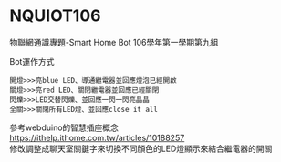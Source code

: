 # NQUIOT106
物聯網通識專題-Smart Home Bot
106學年第一學期第九組

Bot運作方式
```
開燈>>>亮blue LED、導通繼電器並回應燈泡已經開啟
關燈>>>亮red LED、關閉繼電器並回應已經關閉
閃爍>>>LED交替閃爍、並回應一閃一閃亮晶晶
全關>>>關閉所有LED燈、並回應close it all
```




參考webduino的智慧插座概念  
https://ithelp.ithome.com.tw/articles/10188257  
修改調整成聊天室關鍵字來切換不同顏色的LED燈顯示來結合繼電器的開關